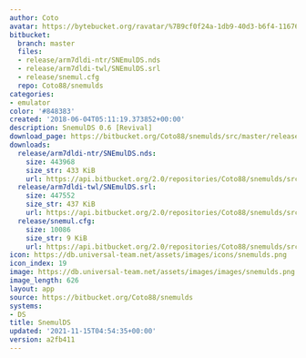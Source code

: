 ```yaml
---
author: Coto
avatar: https://bytebucket.org/ravatar/%7B9cf0f24a-1db9-40d3-b6f4-116761b7fe0b%7D?ts=default
bitbucket:
  branch: master
  files:
  - release/arm7dldi-ntr/SNEmulDS.nds
  - release/arm7dldi-twl/SNEmulDS.srl
  - release/snemul.cfg
  repo: Coto88/snemulds
categories:
- emulator
color: '#848383'
created: '2018-06-04T05:11:19.373852+00:00'
description: SnemulDS 0.6 [Revival]
download_page: https://bitbucket.org/Coto88/snemulds/src/master/release/arm7dldi-ntr/SNEmulDS.nds
downloads:
  release/arm7dldi-ntr/SNEmulDS.nds:
    size: 443968
    size_str: 433 KiB
    url: https://api.bitbucket.org/2.0/repositories/Coto88/snemulds/src/a2fb4117da3b01ca764b3b6a8ceae5c8e26b1d25/release/arm7dldi-ntr/SNEmulDS.nds
  release/arm7dldi-twl/SNEmulDS.srl:
    size: 447552
    size_str: 437 KiB
    url: https://api.bitbucket.org/2.0/repositories/Coto88/snemulds/src/a2fb4117da3b01ca764b3b6a8ceae5c8e26b1d25/release/arm7dldi-twl/SNEmulDS.srl
  release/snemul.cfg:
    size: 10086
    size_str: 9 KiB
    url: https://api.bitbucket.org/2.0/repositories/Coto88/snemulds/src/a2fb4117da3b01ca764b3b6a8ceae5c8e26b1d25/release/snemul.cfg
icon: https://db.universal-team.net/assets/images/icons/snemulds.png
icon_index: 19
image: https://db.universal-team.net/assets/images/images/snemulds.png
image_length: 626
layout: app
source: https://bitbucket.org/Coto88/snemulds
systems:
- DS
title: SnemulDS
updated: '2021-11-15T04:54:35+00:00'
version: a2fb411
---
```

